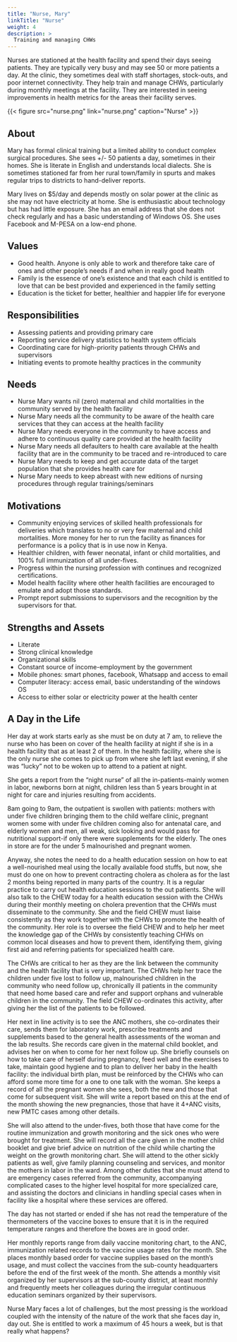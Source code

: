 ```yaml
---
title: "Nurse, Mary"
linkTitle: "Nurse"
weight: 4
description: >
  Training and managing CHWs
---
```


Nurses are stationed at the health facility and spend their days seeing patients. They are typically very busy and may see 50 or more patients a day. At the clinic, they sometimes deal with staff shortages, stock-outs, and poor internet connectivity. They help train and manage CHWs, particularly during monthly meetings at the facility. They are interested in seeing improvements in health metrics for the areas their facility serves. 

{{< figure src="nurse.png" link="nurse.png" caption="Nurse" >}}

## About

Mary has formal clinical training but a limited ability to conduct complex surgical procedures. She sees +/- 50 patients a day, sometimes in their homes. She is literate in English and understands local dialects. She is sometimes stationed far from her rural town/family in spurts and makes regular trips to districts to hand-deliver reports.

Mary lives on $5/day and depends mostly on solar power at the clinic as she may not have electricity at home. She is enthusiastic about technology but has had little exposure. She has an email address that she does not check regularly and has a basic understanding of Windows OS. She uses Facebook and M-PESA on a low-end phone.


## Values

- Good health. Anyone is only able to work and therefore take care of ones and other people’s needs if and when in really good health
- Family is the essence of one’s existence and that each child is entitled to love that can be best provided and experienced in the family setting
- Education is the ticket for better, healthier and happier life for everyone


## Responsibilities

- Assessing patients and providing primary care 
- Reporting service delivery statistics to health system officials 
- Coordinating care for high-priority patients through CHWs and supervisors 
- Initiating events to promote healthy practices in the community


## Needs

- Nurse Mary wants nil (zero) maternal and child mortalities in the community served by the health facility
- Nurse Mary needs all the community to be aware of the health care services that they can access at the health facility
- Nurse Mary needs everyone in the community to have access and adhere to continuous quality care provided at the health facility
- Nurse Mary needs all defaulters to health care available at the health facility that are in the community to be traced and re-introduced to care
- Nurse Mary needs to keep and get accurate data of the target population that she provides health care for
- Nurse Mary needs to keep abreast with new editions of nursing procedures through regular trainings/seminars


## Motivations

- Community enjoying services of skilled health professionals for deliveries which translates to no or very few maternal and child mortalities. More money for her to run the facility as finances for performance is a policy that is in use now in Kenya.
- Healthier children, with fewer neonatal, infant or child mortalities, and 100% full immunization of all under-fives.
- Progress within the nursing profession with continues and recognized certifications.
- Model health facility where other health facilities are encouraged to emulate and adopt those standards.
- Prompt report submissions to supervisors and the recognition by the supervisors for that.


## Strengths and Assets

- Literate 
- Strong clinical knowledge
- Organizational skills
- Constant source of income-employment by the government
- Mobile phones: smart phones, facebook, Whatsapp and access to email
- Computer literacy: access email, basic understanding of the windows OS
- Access to either solar or electricity power at the health center


## A Day in the Life

Her day at work starts early as she must be on duty at 7 am, to relieve the nurse who has been on cover of the health facility at night if she is in a health facility that as at least 2 of them. In the health facility, where she is the only nurse she comes to pick up from where she left last evening, if she was “lucky” not to be woken up to attend to a patient at night.

She gets a report from the “night nurse” of all the in-patients-mainly women in labor, newborns born at night, children less than 5 years brought in at night for care and injuries resulting from accidents.        	

8am going to 9am, the outpatient is swollen with patients: mothers with under five children bringing them to the child welfare clinic, pregnant women some with under five children coming also for antenatal care, and elderly women and men, all weak, sick looking and would pass for nutritional support-if only there were supplements for the elderly. The ones in store are for the under 5 malnourished and pregnant women.

Anyway, she notes the need to do a health education session on how to eat a well-nourished meal using the locally available food stuffs, but now, she must do one on how to prevent contracting cholera as cholera as for the last 2 months being reported in many parts of the country. It is a regular practice to carry out health education sessions to the out patients. She will also talk to the CHEW today for a health education session with the CHWs during their monthly meeting on cholera prevention that the CHWs must disseminate to the community. She and the field CHEW must liaise consistently as they work together with the CHWs to promote the health of the community. Her role is to oversee the field CHEW and to help her meet the knowledge gap of the CHWs by consistently teaching CHWs on common local diseases and how to prevent them, identifying them, giving first aid and referring patients for specialized health care.

The CHWs are critical to her as they are the link between the community and the health facility that is very important. The CHWs help her trace the children under five lost to follow up, malnourished children in the community who need follow up, chronically ill patients in the community that need home based care and refer and support orphans and vulnerable children in the community. The field CHEW co-ordinates this activity, after giving her the list of the patients to be followed.

Her next in line activity is to see the ANC mothers, she co-ordinates their care, sends them for laboratory work, prescribe treatments and supplements based to the general health assessments of the woman and the lab results. She records care given in the maternal child booklet, and advises her on when to come for her next follow up. She briefly counsels on how to take care of herself during pregnancy, feed well and the exercises to take, maintain good hygiene and to plan to deliver her baby in the health facility: the individual birth plan, must be reinforced by the CHWs who can afford some more time for a one to one talk with the woman. She keeps a record of all the pregnant women she sees, both the new and those that come for subsequent visit. She will write a report based on this at the end of the month showing the new pregnancies, those that have it 4+ANC visits, new PMTC cases among other details.

She will also attend to the under-fives, both those that have come for the routine immunization and growth monitoring and the sick ones who were brought for treatment. She will record all the care given in the mother child booklet and give brief advice on nutrition of the child while charting the weight on the growth monitoring chart. She will attend to the other sickly patients as well, give family planning counseling and services, and monitor the mothers in labor in the ward. Among other duties that she must attend to are emergency cases referred from the community, accompanying complicated cases to the higher level hospital for more specialized care, and assisting the doctors and clinicians in handling special cases when in facility like a hospital where these services are offered.

The day has not started or ended if she has not read the temperature of the thermometers of the vaccine boxes to ensure that it is in the required temperature ranges and therefore the boxes are in good order.

Her monthly reports range from daily vaccine monitoring chart, to the ANC, immunization related records to the vaccine usage rates for the month. She places monthly based order for vaccine supplies based on the month’s usage, and must collect the vaccines from the sub-county headquarters before the end of the first week of the month. She attends a monthly visit organized by her supervisors at the sub-county district, at least monthly and frequently meets her colleagues during the irregular continuous education seminars organized by their supervisors.

Nurse Mary faces a lot of challenges, but the most pressing is the workload coupled with the intensity of the nature of the work that she faces day in, day out. She is entitled to work a maximum of 45 hours a week, but is that really what happens?

